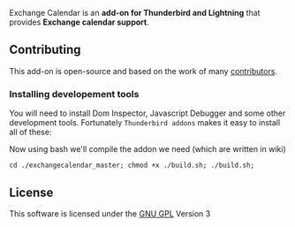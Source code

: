 Exchange Calendar is an **add-on for Thunderbird and Lightning** that provides **Exchange calendar support**.

## Contributing
This add-on is open-source and based on the work of many [contributors](https://github.com/ExchangeCalendar/exchangecalendar/graphs/contributors).

### Installing developement tools
You will need to install Dom Inspector, Javascript Debugger and some other development tools. Fortunately `Thunderbird addons` makes it easy to install all of these: 
  
Now using bash we'll compile the addon we need (which are written in wiki)

    cd ./exchangecalendar_master; chmod +x ./build.sh; ./build.sh;

## License
This software is licensed under the [GNU GPL] Version 3 

[GNU GPL]: http://www.gnu.org/licenses/gpl.html
